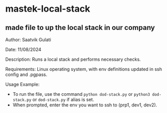 # mastek-local-stack
## made file to up the local stack in our company

Author: Saatvik Gulati

Date: 11/08/2024

Description: Runs a local stack and performs necessary checks.

Requirements: Linux operating system, with env definitions updated in ssh config and .pgpass.

Usage Example:
  * To run the file, use the command `python dod-stack.py` or `python3 dod-stack.py` or `dod-stack.py` if alias is set.
  * When prompted, enter the env you want to ssh to (prp1, dev1, dev2).


